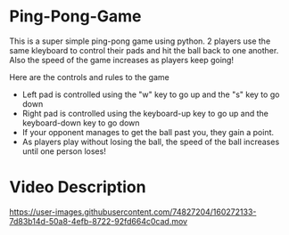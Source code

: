 # Ping-Pong-Game
This is a super simple ping-pong game using python. 2 players use the same kleyboard to control their pads and hit the ball back to one another. Also the speed of the game increases as players keep going!

Here are the controls and rules to the game
- Left pad is controlled using the "w" key to go up and the "s" key to go down
- Right pad is controlled using the keyboard-up key to go up and the keyboard-down key to go down
- If your opponent manages to get the ball past you, they gain a point.
- As players play without losing the ball, the speed of the ball increases until one person loses!

# Video Description


https://user-images.githubusercontent.com/74827204/160272133-7d83b14d-50a8-4efb-8722-92fd664c0cad.mov

